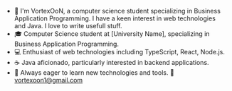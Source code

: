- 👋 I'm VortexOoN, a computer science student specializing in Business Application Programming. I have a keen interest in web technologies and Java. I love to write usefull stuff.
- 🎓 Computer Science student at [University Name], specializing in Business Application Programming.
- 💻 Enthusiast of web technologies including TypeScript, React, Node.js.
- ☕ Java aficionado, particularly interested in backend applications.
- 🚀 Always eager to learn new technologies and tools.
📧 [vortexoon1@gmail.com](mailto:vortexoon1@gmail.com)
<!---
VortexOoN/VortexOoN is a ✨ special ✨ repository because its `README.md` (this file) appears on your GitHub profile.
You can click the Preview link to take a look at your changes.
--->
